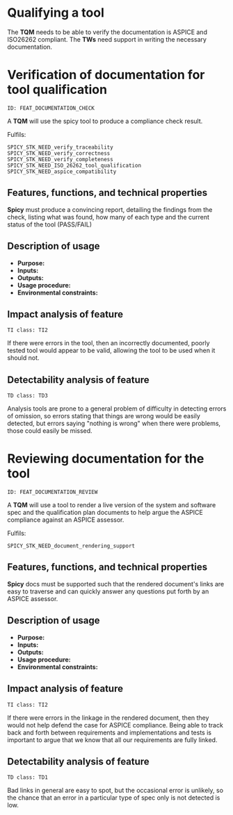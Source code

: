 # Qualifying a tool

<!-- toc -->

The **TQM** needs to be able to verify the documentation is ASPICE and ISO26262 compliant.
The **TWs** need support in writing the necessary documentation.

# Verification of documentation for tool qualification

    ID: FEAT_DOCUMENTATION_CHECK

A **TQM** will use the spicy tool to produce a compliance check result.

Fulfils:

    SPICY_STK_NEED_verify_traceability
    SPICY_STK_NEED_verify_correctness
    SPICY_STK_NEED_verify_completeness
    SPICY_STK_NEED_ISO_26262_tool_qualification
    SPICY_STK_NEED_aspice_compatibility

## Features, functions, and technical properties

**Spicy** must produce a convincing report, detailing the findings from the
check, listing what was found, how many of each type and the current status of
the tool (PASS/FAIL)

## Description of usage

- **Purpose:**
- **Inputs:**
- **Outputs:**
- **Usage procedure:**
- **Environmental constraints:**

## Impact analysis of feature

    TI class: TI2

If there were errors in the tool, then an incorrectly documented, poorly tested
tool would appear to be valid, allowing the tool to be used when it should not.

## Detectability analysis of feature

    TD class: TD3

Analysis tools are prone to a general problem of difficulty in detecting errors
of omission, so errors stating that things are wrong would be easily detected,
but errors saying "nothing is wrong" when there were problems, those could
easily be missed.


# Reviewing documentation for the tool

    ID: FEAT_DOCUMENTATION_REVIEW

A **TQM** will use a tool to render a live version of the system and software
spec and the qualification plan documents to help argue the ASPICE compliance
against an ASPICE assessor.

Fulfils:

    SPICY_STK_NEED_document_rendering_support

## Features, functions, and technical properties

**Spicy** docs must be supported such that the rendered document's links are
easy to traverse and can quickly answer any questions put forth by an ASPICE
assessor.

## Description of usage

- **Purpose:**
- **Inputs:**
- **Outputs:**
- **Usage procedure:**
- **Environmental constraints:**

## Impact analysis of feature

    TI class: TI2

If there were errors in the linkage in the rendered document, then they would
not help defend the case for ASPICE compliance.
Being able to track back and forth between requirements and implementations and
tests is important to argue that we know that all our requirements are fully
linked.

## Detectability analysis of feature

    TD class: TD1

Bad links in general are easy to spot, but the occasional error is unlikely, so
the chance that an error in a particular type of spec only is not detected is low.
